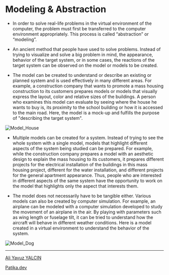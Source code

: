 # Modeling & Abstraction

-   In order to solve real-life problems in the virtual environment of the computer, the problem must first be transferred to the computer environment appropriately. This process is called “abstraction” or “modeling”.

-   An ancient method that people have used to solve problems. Instead of trying to visualize and solve a big problem in mind, the appearance, behavior of the target system, or in some cases, the reactions of the target system can be observed on the model or models to be created.

-   The model can be created to understand or describe an existing or planned system and is used effectively in many different areas. For example, a construction company that wants to promote a mass housing construction to its customers prepares models or models that visually express the layout, color and relative sizes of the buildings. A person who examines this model can evaluate by seeing where the house he wants to buy is, its proximity to the school building or how it is accessed to the main road. Here, the model is a mock-up and fulfills the purpose of "describing the target system".

![Model_House](https://user-images.githubusercontent.com/63460173/187045514-cea99b0f-e906-4728-be46-e3acf91e7b1a.jpg)

-   Multiple models can be created for a system. Instead of trying to see the whole system with a single model, models that highlight different aspects of the system being studied can be prepared. For example, while the construction company prepares a model with an aesthetic design to explain the mass housing to its customers, it prepares different projects for the electrical installation of the buildings in this mass housing project, different for the water installation, and different projects for the general apartment appearance. Thus, people who are interested in different aspects of the same system have the opportunity to work on the model that highlights only the aspect that interests them.

-   The model does not necessarily have to be tangible either. Various models can also be created by computer simulation. For example, an airplane can be modeled with a computer simulation developed to study the movement of an airplane in the air. By playing with parameters such as wing length or fuselage tilt, it can be tried to understand how the aircraft will behave in different weather conditions. Here is a model created in a virtual environment to understand the behavior of the system.

![Model_Dog](https://user-images.githubusercontent.com/63460173/187045574-7fbde0f1-9d3d-43ef-b78e-1e168c8869c1.jpg)


---

[Ali Yavuz YALCIN](https://www.linkedin.com/in/ali-yavuz-yalcin/)

[Patika.dev](https://www.patika.dev/tr)